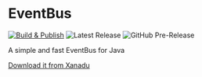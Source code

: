 # EventBus

[![Build & Publish](https://github.com/dvandenham/EventBus/actions/workflows/gradle-publish.yml/badge.svg)](https://github.com/dvandenham/EventBus/actions/workflows/gradle-publish.yml)
![Latest Release](https://img.shields.io/github/v/release/dvandenham/EventBus?label=Release)
![GitHub Pre-Release](https://img.shields.io/github/v/release/dvandenham/EventBus?include_prereleases&label=Pre-release)

A simple and fast EventBus for Java

[Download it from Xanadu](https://repo.xeromeda.com/#/releases/nl/appelgebakje22/eventbus)
